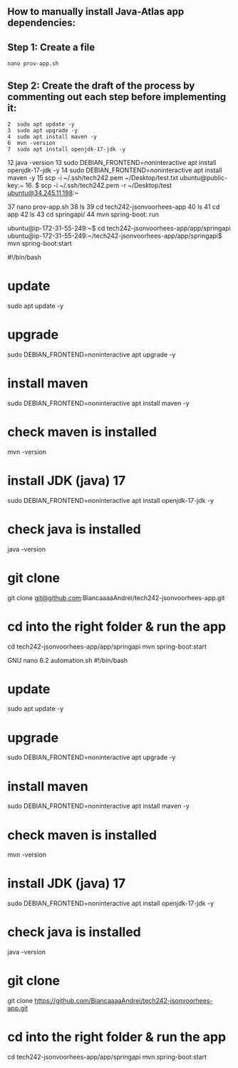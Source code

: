 ## How to manually install Java-Atlas app dependencies:

## Step 1: Create a file
```
nano prov-app.sh
```

## Step 2: Create the draft of the process by commenting out each step before implementing it:


    2  sudo apt update -y
    3  sudo apt upgrade -y
    4  sudo apt install maven -y
    6  mvn -version
    7  sudo apt install openjdk-17-jdk -y
   12  java -version
   13  sudo DEBIAN_FRONTEND=noninteractive apt install openjdk-17-jdk -y
   14  sudo DEBIAN_FRONTEND=noninteractive apt install maven -y
   15  scp -i ~/.ssh/tech242.pem ~/Desktop/test.txt ubuntu@public-key:~
16. $ scp -i ~/.ssh/tech242.pem -r ~/Desktop/test ubuntu@34.245.11.198:~


  37  nano prov-app.sh
   38  ls
   39  cd tech242-jsonvoorhees-app
   40  ls
   41  cd app
   42  ls
   43  cd springapi/
   44  mvn spring-boot: run

ubuntu@ip-172-31-55-249:~$ cd tech242-jsonvoorhees-app/app/springapi
ubuntu@ip-172-31-55-249:~/tech242-jsonvoorhees-app/app/springapi$ mvn spring-boot:start


#!/bin/bash

# update
sudo apt update -y

# upgrade
sudo DEBIAN_FRONTEND=noninteractive apt upgrade -y

# install maven
sudo DEBIAN_FRONTEND=noninteractive apt install maven -y

# check maven is installed
mvn -version

# install JDK (java) 17
sudo DEBIAN_FRONTEND=noninteractive apt install openjdk-17-jdk -y

# check java is installed
java -version

# git clone
git clone git@github.com:BiancaaaaAndrei/tech242-jsonvoorhees-app.git

# cd into the right folder & run the app
cd tech242-jsonvoorhees-app/app/springapi
mvn spring-boot:start















  GNU nano 6.2                         automation.sh
#!/bin/bash

# update
sudo apt update -y

# upgrade
sudo DEBIAN_FRONTEND=noninteractive apt upgrade -y

# install maven
sudo DEBIAN_FRONTEND=noninteractive apt install maven -y

# check maven is installed
mvn -version

# install JDK (java) 17
sudo DEBIAN_FRONTEND=noninteractive apt install openjdk-17-jdk -y

# check java is installed
java -version

# git clone
git clone https://github.com/BiancaaaaAndrei/tech242-jsonvoorhees-app.git

# cd into the right folder & run the app
cd tech242-jsonvoorhees-app/app/springapi
mvn spring-boot:start

